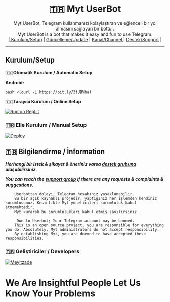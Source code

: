 
<div align="center">
  <h1>🇹🇷 Myt UserBot </h1>
</div>
<p align="center">
    Myt UserBot, Telegram kullanmanızı kolaylaştıran ve eğlenceli bir yol almasını sağlayan bir bottur. <br>
    Myt UserBot is a bot that makes it easy and fun to use Telegram.
    <br>
        <a href="https://github.com/01-Meyitzade-01/MytUserBot/blob/master/README.md#kurulum/setup">| Kurulum/Setup</a> |
        <a href="https://github.com/01-Meyitzade-01/MytUserBot/wiki/G%C3%BCncelleme">Güncelleme/Update</a> |
        <a href="https://t.me/hiraset">Kanal/Channel </a> |
        <a href="https://t.me/HirasetTR">Destek/Support</a> |
    <br>
</p>

----
## Kurulum/Setup
 🇹🇷**Otomatik Kurulum / Automatic Setup**

**Android:** 

`bash <(curl -L https://bit.ly/3tUBVha)`

🇹🇷**Tarayıcı Kurulum / Online Setup**

[![Run on Repl.it](https://repl.it/badge/github/01-Meyitzade-01/Mytinstaller)](https://repl.it/@01-Meyitzade-01/Mytinstaller)

### 🇹🇷 Elle Kurulum / Manual Setup 
[![Deploy](https://www.herokucdn.com/deploy/button.svg)](https://heroku.com/deploy?template=https://github.com/01-Meyitzade-01/MytUserBot)

## 🇹🇷 Bilgilendirme / İnformation 
***Herhangi bir istek & şikayet & öneriniz varsa [destek grubuna](https://t.me/HirasetTR) ulaşabilirsiniz.***

***You can reach the [support group](https://t.me/HirasetTR) if there are any requests & complaints & suggestions.***
```
    Userbottan dolayı; Telegram hesabınız yasaklanabilir.
    Bu bir açık kaynaklı projedir, yaptığınız her işlemden kendiniz sorumlusunuz. Kesinlikle Myt yöneticileri sorumluluk kabul etmemektedir.
    Myt kurarak bu sorumlulukları kabul etmiş sayılırsınız.
```

```
     Due to Userbot; Your Telegram account may be banned.
    This is an open source project, you are responsible for everything you do. Absolutely, Myt administrators do not accept responsibility.
    By establishing Myt, you are deemed to have accepted these responsibilities.
```

### 🇹🇷 Geliştiriciler / Developers 
  [![Meyitzade](https://github.com/01-Meyitzade-01.png?size=100)](https://github.com/01-Meyitzade-01)


# We Are Insightful People Let Us Know Your Problems



